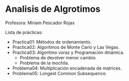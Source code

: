 # Analisis de Algrotimos

Profesora: Miriam Pescador Rojas

Lista de prácticas:
- Practica01: Métodos de ordenamiento.
- Practica02: Algoritmos de Monte Carlo y Las Vegas.
- Practica03: Algoritmo voraz y Programación dinámica.
  * Problema de devolver menor cambio.
  * Problema de la mochila.
- Problema04: Multiplicación encadenada de matrices.
- Problema05: Longest Common Subsequence.
